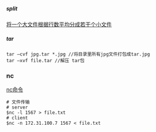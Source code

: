 ##### split

[将一个大文件根据行数平均分成若干个小文件](http://blog.csdn.net/mxgsgtc/article/details/12048919)

##### tar

```
tar –cvf jpg.tar *.jpg //将目录里所有jpg文件打包成tar.jpg
tar –xvf file.tar //解压 tar包
```

### nc

[nc命令](https://blog.csdn.net/zhangxiao93/article/details/52705642)

```
# 文件传输
# server
$nc -l 1567 > file.txt
# client
$nc -n 172.31.100.7 1567 < file.txt
```

#### 



